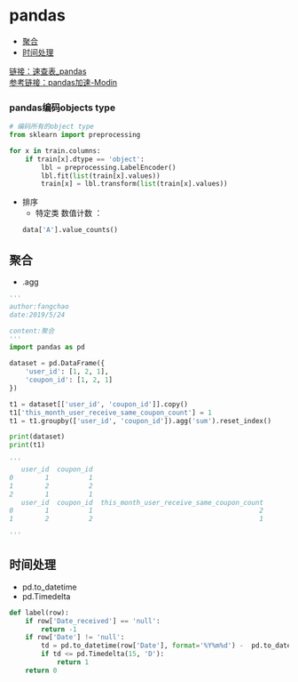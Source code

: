 # pandas
* [聚合](#聚合)
* [时间处理](#时间处理)

[链接：速查表_pandas](https://github.com/FangChao1086/machine_learning/tree/master/%E6%9C%BA%E5%99%A8%E5%AD%A6%E4%B9%A0/%E9%80%9F%E6%9F%A5%E8%A1%A8/Pandas)  
[参考链接：pandas加速-Modin](https://mp.weixin.qq.com/s/zLMa-fkvErXpQLWjcQbUzg)   
<span id="pandas编码objects_type"></span>
### pandas编码objects type
```python
# 编码所有的object type
from sklearn import preprocessing

for x in train.columns:
    if train[x].dtype == 'object':
        lbl = preprocessing.LabelEncoder()
        lbl.fit(list(train[x].values))
        train[x] = lbl.transform(list(train[x].values))

```
* 排序
  * 特定类 数值计数 ：
  ```python
  data['A'].value_counts()
  ```
  
## 聚合  
* .agg
```python
'''
author:fangchao
date:2019/5/24

content:聚合
'''
import pandas as pd

dataset = pd.DataFrame({
    'user_id': [1, 2, 1],
    'coupon_id': [1, 2, 1]
})

t1 = dataset[['user_id', 'coupon_id']].copy()
t1['this_month_user_receive_same_coupon_count'] = 1
t1 = t1.groupby(['user_id', 'coupon_id']).agg('sum').reset_index()

print(dataset)
print(t1)

'''
   user_id  coupon_id
0        1          1
1        2          2
2        1          1
   user_id  coupon_id  this_month_user_receive_same_coupon_count
0        1          1                                          2
1        2          2                                          1

'''
```

<span id="时间处理"></span>
## 时间处理
* pd.to_datetime
* pd.Timedelta
```python
def label(row):
    if row['Date_received'] == 'null':
        return -1
    if row['Date'] != 'null':
        td = pd.to_datetime(row['Date'], format='%Y%m%d') -  pd.to_datetime(row['Date_received'], format='%Y%m%d')
        if td <= pd.Timedelta(15, 'D'):
            return 1
    return 0
```
